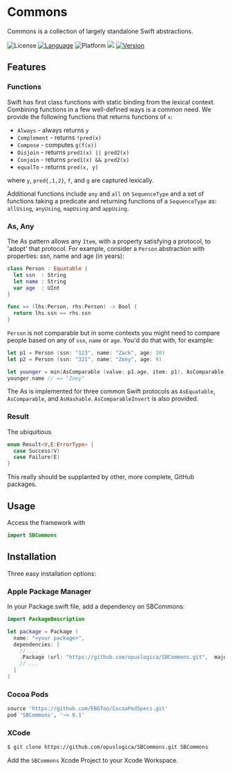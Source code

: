 # Commons

Commons is a collection of largely standalone Swift abstractions.

![License](https://img.shields.io/cocoapods/l/SBCommons.svg)
[![Language](https://img.shields.io/badge/lang-Swift-orange.svg?style=flat)](https://developer.apple.com/swift/)
![Platform](https://img.shields.io/cocoapods/p/SBCommons.svg)
![](https://img.shields.io/badge/Package%20Maker-compatible-orange.svg)
[![Version](https://img.shields.io/cocoapods/v/SBCommons.svg)](http://cocoapods.org)

## Features

### Functions

Swift has first class functions with static binding from the lexical context.  Combining functions
in a few well-defined ways is a common need.  We provide the following functions that returns
functions of `x`:

* `Always` - always returns `y`
* `Complement` - returns `!pred(x)`
* `Compose` - computes `g(f(x))`
* `Disjoin` - returns `pred1(x) || pred2(x)`
* `Conjoin` - returns `pred1(x) && pred2(x)`
* `equalTo` - returns `pred(x, y)`

where `y`, `pred{,1,2}`, `f`, and `g` are captured lexically.

Additional functions include `any` and `all` on `SequenceType` and a set of functions taking a 
predicate and returning functions of a `SequenceType` as: `allUsing`, `anyUsing`, `mapUsing` and
`appUsing`.

### As<Protocol>, Any<Protocol>

The As<Protocol> pattern allows any `Item`, with a property satisfying a protocol, to 'adopt' that
protocol.  For example, consider a `Person` abstraction with properties: ssn, name and age (in
years):

```swift
class Person : Equatable {
  let ssn  : String
  let name : String
  var age  : UInt
}

func == (lhs:Person, rhs:Person) -> Bool {
  return lhs.ssn == rhs.ssn
}
```

`Person` is not comparable but in some contexts you might need to compare people based on any of
`ssn`, `name` or `age`.  You'd do that with, for example:

```swift
let p1 = Person (ssn: "123", name: "Zack", age: 10)
let p2 = Person (ssn: "321", name: "Zoey", age: 9)

let younger = min(AsComparable (value: p1.age, item: p1), AsComparable (value: p2.age, item: p2)).item
younger.name // => "Zoey"
```

The As<Protocol> is implemented for three common Swift protocols as `AsEquatable`, `AsComparable`,
and `AsHashable`.  `AsComparableInvert` is also provided.

### Result

The ubiquitious 

```swift
enum Result<V,E:ErrorType> {
  case Success(V)
  case Failure(E)
}
```

This really should be supplanted by other, more complete, GitHub packages.

## Usage

Access the framework with

```swift
import SBCommons
```

## Installation

Three easy installation options:

### Apple Package Manager

In your Package.swift file, add a dependency on SBCommons:

```swift
import PackageDescription

let package = Package (
  name: "<your package>",
  dependencies: [
    // ...
    .Package (url: "https://github.com/opuslogica/SBCommons.git",  majorVersion: 0),
    // ...
  ]
)
```

### Cocoa Pods

```ruby
source 'https://github.com/EBGToo/CocoaPodSpecs.git'
pod 'SBCommons', '~> 0.1'
```

### XCode

```bash
$ git clone https://github.com/opuslogica/SBCommons.git SBCommons
```

Add the `SBCommons` Xcode Project to your Xcode Workspace.

